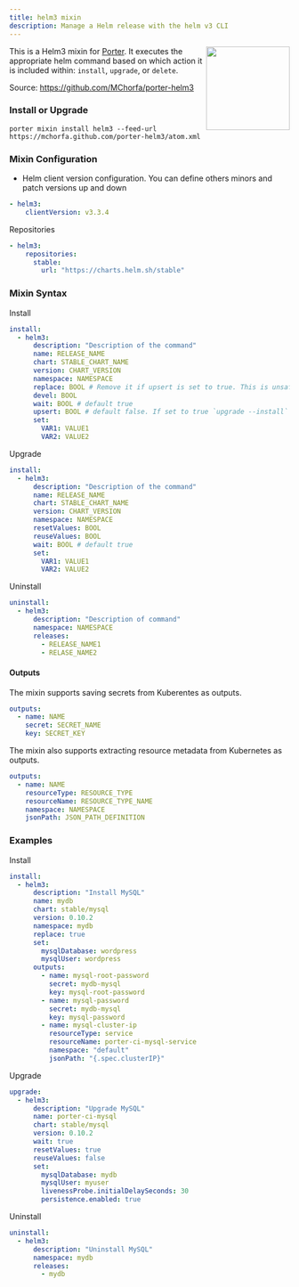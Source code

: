```yaml
---
title: helm3 mixin
description: Manage a Helm release with the helm v3 CLI
---
```


<img src="https://porter.sh/images/mixins/helm.svg" align="right" width="150px"/>

This is a Helm3 mixin for [Porter](https://github.com/getporter/porter). It executes the
appropriate helm command based on which action it is included within: `install`,
`upgrade`, or `delete`.

Source: https://github.com/MChorfa/porter-helm3

### Install or Upgrade

```shell
porter mixin install helm3 --feed-url https://mchorfa.github.com/porter-helm3/atom.xml
```

### Mixin Configuration

- Helm client version configuration. You can define others minors and patch versions up and down

```yaml
- helm3:
    clientVersion: v3.3.4
```

Repositories

```yaml
- helm3:
    repositories:
      stable:
        url: "https://charts.helm.sh/stable"
```

### Mixin Syntax

Install

```yaml
install:
  - helm3:
      description: "Description of the command"
      name: RELEASE_NAME
      chart: STABLE_CHART_NAME
      version: CHART_VERSION
      namespace: NAMESPACE
      replace: BOOL # Remove it if upsert is set to true. This is unsafe in production
      devel: BOOL
      wait: BOOL # default true
      upsert: BOOL # default false. If set to true `upgrade --install` will be executed
      set:
        VAR1: VALUE1
        VAR2: VALUE2
```

Upgrade

```yaml
install:
  - helm3:
      description: "Description of the command"
      name: RELEASE_NAME
      chart: STABLE_CHART_NAME
      version: CHART_VERSION
      namespace: NAMESPACE
      resetValues: BOOL
      reuseValues: BOOL
      wait: BOOL # default true
      set:
        VAR1: VALUE1
        VAR2: VALUE2
```

Uninstall

```yaml
uninstall:
  - helm3:
      description: "Description of command"
      namespace: NAMESPACE
      releases:
        - RELEASE_NAME1
        - RELASE_NAME2
```

#### Outputs

The mixin supports saving secrets from Kuberentes as outputs.

```yaml
outputs:
  - name: NAME
    secret: SECRET_NAME
    key: SECRET_KEY
```

The mixin also supports extracting resource metadata from Kubernetes as outputs.

```yaml
outputs:
  - name: NAME
    resourceType: RESOURCE_TYPE
    resourceName: RESOURCE_TYPE_NAME
    namespace: NAMESPACE
    jsonPath: JSON_PATH_DEFINITION
```

### Examples

Install

```yaml
install:
  - helm3:
      description: "Install MySQL"
      name: mydb
      chart: stable/mysql
      version: 0.10.2
      namespace: mydb
      replace: true
      set:
        mysqlDatabase: wordpress
        mysqlUser: wordpress
      outputs:
        - name: mysql-root-password
          secret: mydb-mysql
          key: mysql-root-password
        - name: mysql-password
          secret: mydb-mysql
          key: mysql-password
        - name: mysql-cluster-ip
          resourceType: service
          resourceName: porter-ci-mysql-service
          namespace: "default"
          jsonPath: "{.spec.clusterIP}"
```

Upgrade

```yaml
upgrade:
  - helm3:
      description: "Upgrade MySQL"
      name: porter-ci-mysql
      chart: stable/mysql
      version: 0.10.2
      wait: true
      resetValues: true
      reuseValues: false
      set:
        mysqlDatabase: mydb
        mysqlUser: myuser
        livenessProbe.initialDelaySeconds: 30
        persistence.enabled: true
```

Uninstall

```yaml
uninstall:
  - helm3:
      description: "Uninstall MySQL"
      namespace: mydb
      releases:
        - mydb
```
